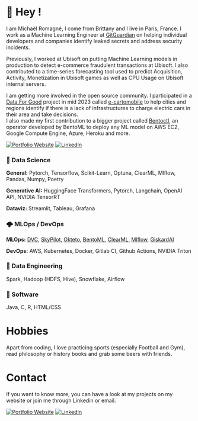 # 👋 Hey !

I am Michaël Romagné, I come from Brittany and I live in Paris, France. I work as a Machine Learning Engineer at [GitGuardian](https://www.gitguardian.com/) on helping individual developers and companies identify leaked secrets and address security incidents.

Previously, I worked at Ubisoft on putting Machine Learning models in production to detect e-commerce fraudulent transactions at Ubisoft. I also contributed to a time-series forecasting tool used to predict Acquisition, Activity, Monetization in Ubisoft games as well as CPU Usage on Ubisoft internal servers.

I am getting more involved in the open source community. I participated in a [Data For Good](https://dataforgood.fr/) project in mid 2023 called [e-cartomobile](https://github.com/dataforgoodfr/batch11_e_cartomobile) to help cities and regions identify if there is a lack of infrastructures to charge electric cars in their area and take decisions.  
I also made my first contribution to a bigger project called [Bentoctl](https://github.com/bentoml/bentoctl/pull/214), an operator developed by BentoML to deploy any ML model on AWS EC2, Google Compute Engine, Azure, Heroku and more.

<a href="https://michaelromagne.github.io/" target="_blank"><img alt="Portfolio Website" src="https://img.shields.io/badge/Portfolio%20Website-%2312100E.svg?&style=for-the-badge&logoColor=blue" /></a>
<a href="https://www.linkedin.com/in/michael-romagne/" target="_blank"><img alt="LinkedIn" src="https://img.shields.io/badge/linkedin-%230077B5.svg?&style=for-the-badge&logo=linkedin&logoColor=white" /></a>


### 🧠 Data Science

**General:** Pytorch, Tensorflow, Scikit-Learn, Optuna, ClearML, Mlflow, Pandas, Numpy, Poetry

**Generative AI:** HuggingFace Transformers, Pytorch, Langchain, OpenAI API, NVIDIA TensorRT

**Dataviz:** Streamlit, Tableau, Grafana

### 🌩️ MLOps / DevOps  

**MLOps:** [DVC](https://github.com/iterative/dvc), [SkyPilot](https://github.com/skypilot-org/skypilot), [Okteto](https://github.com/okteto/okteto), [BentoML](https://github.com/bentoml/BentoML), [ClearML](https://github.com/allegroai/clearml), [Mlflow](https://github.com/mlflow/mlflow), [GiskardAI](https://github.com/Giskard-AI/giskard)

**DevOps:** AWS, Kubernetes, Docker, Gitlab CI, Github Actions, NVIDIA Triton

### 🌠 Data Engineering

Spark, Hadoop (HDFS, Hive), Snowflake, Airflow

### 🗻 Software

Java, C, R, HTML/CSS


# Hobbies

Apart from coding, I love practicing sports (especially Football and Gym), read philosophy or history books and grab some beers with friends.

# Contact

If you want to know more, you can have a look at my projects on my website or join me through Linkedin or email.

<a href="https://michaelromagne.github.io/" target="_blank"><img alt="Portfolio Website" src="https://img.shields.io/badge/Portfolio%20Website-%2312100E.svg?&style=for-the-badge&logoColor=blue" /></a>
<a href="https://www.linkedin.com/in/michael-romagne/" target="_blank"><img alt="LinkedIn" src="https://img.shields.io/badge/linkedin-%230077B5.svg?&style=for-the-badge&logo=linkedin&logoColor=white" /></a>
